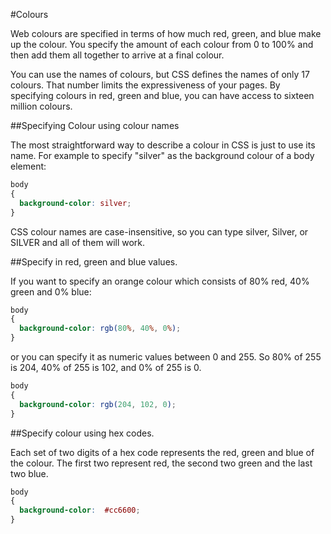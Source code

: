 #Colours

Web colours are specified in terms of how much red, green, and blue make up the colour. You specify the amount of each colour from 0 to 100% and then add them all together to arrive at a final colour.

You can use the names of colours, but CSS defines the names of only 17 colours. That number limits the expressiveness of your pages. By specifying colours in red, green and blue, you can have access to sixteen million colours.

##Specifying Colour using colour names

The most straightforward way to describe a colour in CSS is just to use its name. For example to specify "silver" as the background colour of a body element:

~~~css
body
{
  background-color: silver;
}
~~~

CSS colour names are case-insensitive, so you can type silver, Silver, or SILVER and all of them will work.

##Specify in red, green and blue values.

If you want to specify an orange colour which consists of 80% red, 40% green and 0% blue:

~~~css
body
{
  background-color: rgb(80%, 40%, 0%);
}
~~~

or you can specify it as numeric values between 0 and 255. So 80% of 255 is 204, 40% of 255 is 102, and 0% of 255 is 0.

~~~css
body
{
  background-color: rgb(204, 102, 0);
}
~~~

##Specify colour using hex codes.

Each set of two digits of a hex code represents the red, green and blue of the colour. The first two represent red, the second two green and the last two blue.

~~~css
body
{
  background-color:  #cc6600;
}
~~~
